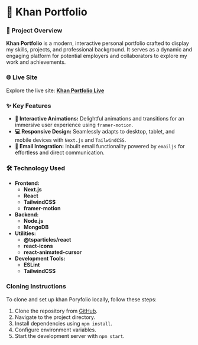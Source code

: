 # 🚀 **Khan Portfolio**

### 📜 **Project Overview**

**Khan Portfolio** is a modern, interactive personal portfolio crafted to display my skills, projects, and professional background. It serves as a dynamic and engaging platform for potential employers and collaborators to explore my work and achievements.

### 🌐 **Live Site**

Explore the live site: [**Khan Portfolio Live**](https://khan-delta.vercel.app/)

### ✨ **Key Features**

- **🎨 Interactive Animations:** Delightful animations and transitions for an immersive user experience using `framer-motion`.
- **💻 Responsive Design:** Seamlessly adapts to desktop, tablet, and mobile devices with `Next.js` and `TailwindCSS`.
- **📧 Email Integration:** Inbuilt email functionality powered by `emailjs` for effortless and direct communication.

### 🛠️ **Technology Used**

- **Frontend:** 
  - **Next.js**
  - **React**
  - **TailwindCSS**
  - **framer-motion**
- **Backend:** 
  - **Node.js**
  - **MongoDB**
- **Utilities:** 
  - **@tsparticles/react**
  - **react-icons**
  - **react-animated-cursor**
- **Development Tools:** 
  - **ESLint**
  - **TailwindCSS**

### Cloning Instructions

To clone and set up khan Poryfolio locally, follow these steps:

1. Clone the repository from [GitHub](https://github.com/ARAFAT05426/KHAN.git).
2. Navigate to the project directory.
3. Install dependencies using `npm install`.
4. Configure environment variables.
5. Start the development server with `npm start`.

